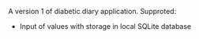 A version 1 of diabetic diary application.
Supproted:
- Input of values with storage in local SQLite database
